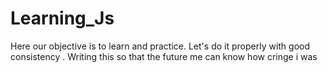 # Learning_Js
Here our objective is to learn and practice. Let's do it properly with good consistency . Writing this so that the future me can know how cringe i was
